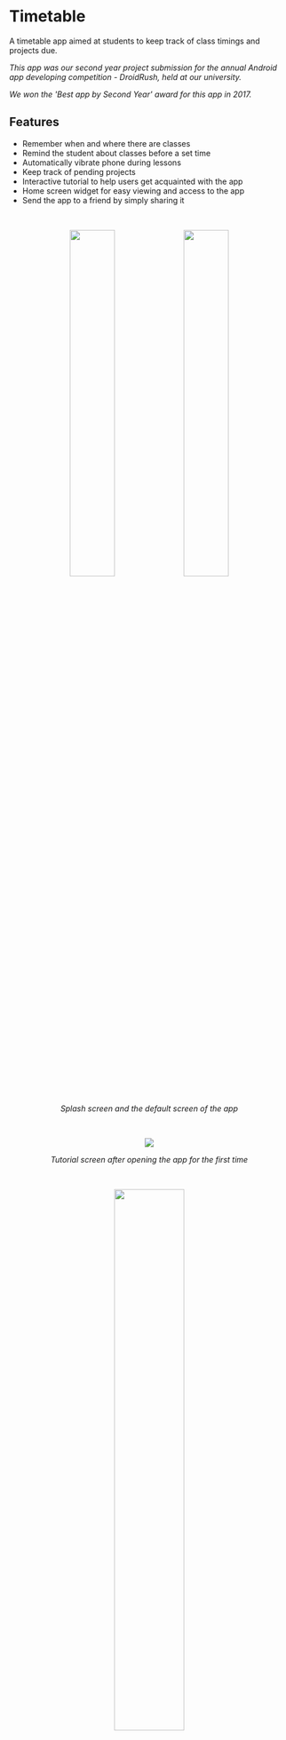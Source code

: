 # Timetable
A timetable app aimed at students to keep track of class timings and projects due.

_This app was our second year project submission for the annual Android app developing competition - DroidRush, held at our university._

_We won the 'Best app by Second Year' award for this app in 2017._

## Features
- Remember when and where there are classes
- Remind the student about classes before a set time
- Automatically vibrate phone during lessons
- Keep track of pending projects
- Interactive tutorial to help users get acquainted with the app
- Home screen widget for easy viewing and access to the app
- Send the app to a friend by simply sharing it  

<br/>

<p align="center">
  <img src="https://github.com/rajatdiptabiswas/timetable/blob/master/splash.jpg" width="40%"/> <img src="https://github.com/rajatdiptabiswas/timetable/blob/master/main.jpg" width="40%"/>
</p>
<p align="center">
  <em>Splash screen and the default screen of the app</em>
</p>

<br/>

<p align="center">
  <img src="https://github.com/rajatdiptabiswas/timetable/blob/master/tut.jpg"/>
</p>
<p align="center">
  <em>Tutorial screen after opening the app for the first time</em>
</p>

<br/>

<p align="center">
  <img src="https://github.com/rajatdiptabiswas/timetable/blob/master/widget.jpg" width="50%"/>
</p>
<p align="center">
  <em>Home screen widget</em>
</p>  

<br/>

<p align="center">
  <img src="https://github.com/rajatdiptabiswas/timetable/blob/master/project.jpg" width="50%"/>
</p>
<p align="center">
  <em>Projects pane</em>
</p>  

<br/>

<p align="center">
  <img src="https://github.com/rajatdiptabiswas/timetable/blob/master/addproject.jpg" width="40%"/> <img src="https://github.com/rajatdiptabiswas/timetable/blob/master/cal.jpg" width="40%"/>
</p>
<p align="center">
  <em>Adding projects</em>
</p>  

<br/>

<p align="center">
  <img src="https://github.com/rajatdiptabiswas/timetable/blob/master/about.jpg" width="50%"/>
</p>
<p align="center">
  <em>About screen</em>
</p>  

<br/>

<p align="center">
  <img src="https://github.com/rajatdiptabiswas/timetable/blob/master/sidebar.jpg" width="40%"/> <img src="https://github.com/rajatdiptabiswas/timetable/blob/master/settings.jpg" width="40%"/>
</p>
<p align="center">
  <em>Navigation drawer and settings screen</em>
</p>  

<br/>

### Prerequisites
* [Android Studio](https://developer.android.com/studio/), IDE for developing Android apps

### Installing
* Download the repository into a single folder
* Load the project into Android Studio by using the 'Add Project' menu
* Sync the gradle according to the project's gradle version
* Install the apk onto an Android device using Android Studio


